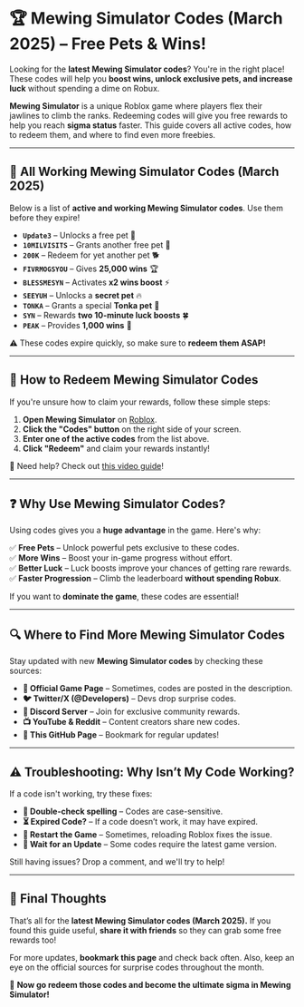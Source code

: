 # 🏆 Mewing Simulator Codes (March 2025) – Free Pets & Wins!

Looking for the **latest Mewing Simulator codes**? You're in the right place! These codes will help you **boost wins, unlock exclusive pets, and increase luck** without spending a dime on Robux.

**Mewing Simulator** is a unique Roblox game where players flex their jawlines to climb the ranks. Redeeming codes will give you free rewards to help you reach **sigma status** faster. This guide covers all active codes, how to redeem them, and where to find even more freebies.

---

## 🎁 All Working Mewing Simulator Codes (March 2025)

Below is a list of **active and working Mewing Simulator codes**. Use them before they expire!

- **`Update3`** – Unlocks a free pet 🐾
- **`10MILVISITS`** – Grants another free pet 🎉
- **`200K`** – Redeem for yet another pet 🐕
- **`FIVRMOGSYOU`** – Gives **25,000 wins** 🏆
- **`BLESSMESYN`** – Activates **x2 wins boost** ⚡
- **`SEEYUH`** – Unlocks a **secret pet** 🔥
- **`TONKA`** – Grants a special **Tonka pet** 🚚
- **`SYN`** – Rewards **two 10-minute luck boosts** 🍀
- **`PEAK`** – Provides **1,000 wins** 🥇

⚠️ These codes expire quickly, so make sure to **redeem them ASAP!**

---

## 🔄 How to Redeem Mewing Simulator Codes

If you're unsure how to claim your rewards, follow these simple steps:

1. **Open Mewing Simulator** on [Roblox](https://www.roblox.com/games/15905908514/Mewing-Simulator#!/about).
2. **Click the "Codes" button** on the right side of your screen.
3. **Enter one of the active codes** from the list above.
4. **Click "Redeem"** and claim your rewards instantly!

🎥 Need help? Check out [this video guide](https://youtu.be/HAO9LkYYVQM)!

---

## ❓ Why Use Mewing Simulator Codes?

Using codes gives you a **huge advantage** in the game. Here's why:

✅ **Free Pets** – Unlock powerful pets exclusive to these codes.  
✅ **More Wins** – Boost your in-game progress without effort.  
✅ **Better Luck** – Luck boosts improve your chances of getting rare rewards.  
✅ **Faster Progression** – Climb the leaderboard **without spending Robux**.  

If you want to **dominate the game**, these codes are essential!

---

## 🔍 Where to Find More Mewing Simulator Codes

Stay updated with new **Mewing Simulator codes** by checking these sources:

- **📌 Official Game Page** – Sometimes, codes are posted in the description.
- **🐦 Twitter/X (@Developers)** – Devs drop surprise codes.
- **💬 Discord Server** – Join for exclusive community rewards.
- **📺 YouTube & Reddit** – Content creators share new codes.
- **📖 This GitHub Page** – Bookmark for regular updates!

---

## ⚠️ Troubleshooting: Why Isn’t My Code Working?

If a code isn't working, try these fixes:

- **🔎 Double-check spelling** – Codes are case-sensitive.
- **⏳ Expired Code?** – If a code doesn’t work, it may have expired.
- **🔄 Restart the Game** – Sometimes, reloading Roblox fixes the issue.
- **📢 Wait for an Update** – Some codes require the latest game version.

Still having issues? Drop a comment, and we'll try to help!

---

## 🏁 Final Thoughts

That’s all for the **latest Mewing Simulator codes (March 2025).** If you found this guide useful, **share it with friends** so they can grab some free rewards too!

For more updates, **bookmark this page** and check back often. Also, keep an eye on the official sources for surprise codes throughout the month.

🎯 **Now go redeem those codes and become the ultimate sigma in Mewing Simulator!**
